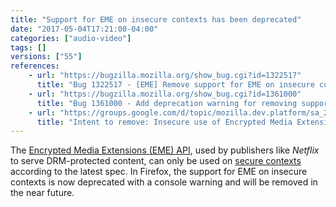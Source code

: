 ```yaml
---
title: "Support for EME on insecure contexts has been deprecated"
date: "2017-05-04T17:21:00-04:00"
categories: ["audio-video"]
tags: []
versions: ["55"]
references:
    - url: "https://bugzilla.mozilla.org/show_bug.cgi?id=1322517"
      title: "Bug 1322517 - [EME] Remove support for EME on insecure contexts"
    - url: "https://bugzilla.mozilla.org/show_bug.cgi?id=1361000"
      title: "Bug 1361000 - Add deprecation warning for removing support for EME on insecure contexts"
    - url: "https://groups.google.com/d/topic/mozilla.dev.platform/sa_2q8oEKgE/discussion"
      title: "Intent to remove: Insecure use of Encrypted Media Extensions"
---
```

The [Encrypted Media Extensions (EME) API](https://developer.mozilla.org/docs/Web/API/Encrypted_Media_Extensions_API), used by publishers like *Netflix* to serve DRM-protected content, can only be used on [secure contexts](https://developer.mozilla.org/docs/Web/Security/Secure_Contexts) according to the latest spec. In Firefox, the support for EME on insecure contexts is now deprecated with a console warning and will be removed in the near future.
